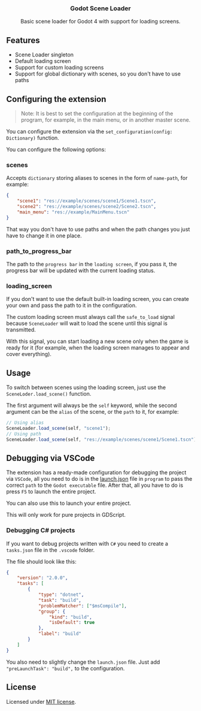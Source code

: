 <div align="center">
	<h3>Godot Scene Loader</h3>
	<p />
	<p>Basic scene loader for Godot 4 with support for loading screens.</p>
</div>

## Features

-   Scene Loader singleton
-   Default loading screen
-   Support for custom loading screens
-   Support for global dictionary with scenes, so you don't have to use paths

## Configuring the extension

> Note: It is best to set the configuration at the beginning of the program, for example, in the main menu, or in another master scene.

You can configure the extension via the `set_configuration(config: Dictionary)` function.

You can configure the following options:

### scenes

Accepts `dictionary` storing aliases to scenes in the form of `name-path`, for example:

```json
{
	"scene1": "res://example/scenes/scene1/Scene1.tscn",
	"scene2": "res://example/scenes/scene2/Scene2.tscn",
	"main_menu": "res://example/MainMenu.tscn"
}
```

That way you don't have to use paths and when the path changes you just have to change it in one place.

### path_to_progress_bar

The path to the `progress bar` in the `loading screen`, if you pass it, the progress bar will be updated with the current loading status.

### loading_screen

If you don't want to use the default built-in loading screen, you can create your own and pass the path to it in the configuration.

The custom loading screen must always call the `safe_to_load` signal because `SceneLoader` will wait to load the scene until this signal is transmitted.

With this signal, you can start loading a new scene only when the game is ready for it (for example, when the loading screen manages to appear and cover everything).

## Usage

To switch between scenes using the loading screen, just use the `SceneLoder.load_scene()` function.

The first argument will always be the `self` keyword, while the second argument can be the `alias` of the scene, or the `path` to it, for example:

```ts
// Using alias
SceneLoader.load_scene(self, "scene1");
// Using path
SceneLoader.load_scene(self, "res://example/scenes/scene1/Scene1.tscn");
```

## Debugging via VSCode

The extension has a ready-made configuration for debugging the project via `VSCode`, all you need to do is in the [launch.json](.vscode/launch.json) file in `program` to pass the correct `path` to the `Godot executable` file.
After that, all you have to do is press `F5` to launch the entire project.

You can also use this to launch your entire project.

This will only work for pure projects in GDScript.

### Debugging C# projects

If you want to debug projects written with `C#` you need to create a `tasks.json` file in the `.vscode` folder.

The file should look like this:

```json
{
	"version": "2.0.0",
	"tasks": [
		{
			"type": "dotnet",
			"task": "build",
			"problemMatcher": ["$msCompile"],
			"group": {
				"kind": "build",
				"isDefault": true
			},
			"label": "build"
		}
	]
}
```

You also need to slightly change the `launch.json` file.
Just add `"preLaunchTask": "build",` to the configuration.

## License

Licensed under [MIT license](./LICENSE).
